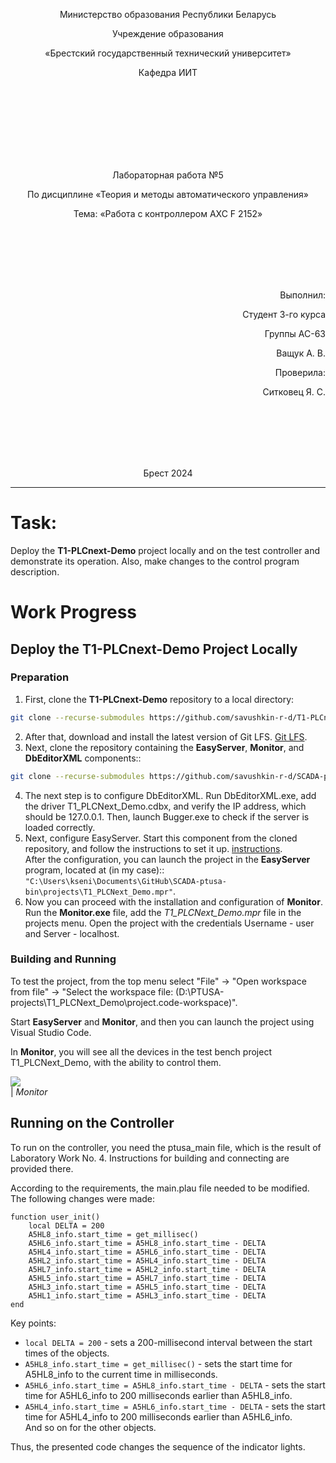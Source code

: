 <p align="center">Министерство образования Республики Беларусь</p>
<p align="center">Учреждение образования</p>
<p align="center">«Брестский государственный технический университет»</p>
<p align="center">Кафедра ИИТ</p>
<br><br><br><br><br><br><br>
<p align="center">Лабораторная работа №5</p>
<p align="center">По дисциплине «Теория и методы автоматического управления»</p>
<p align="center">Тема: «Работа с контроллером AXC F 2152»</p>
<br><br><br><br><br>
<p align="right">Выполнил:</p>
<p align="right">Студент 3-го курса</p>
<p align="right">Группы АС-63</p>
<p align="right">Ващук А. В.</p>
<p align="right">Проверила:</p>
<p align="right">Ситковец Я. С.</p>
<br><br><br><br><br>
<p align="center">Брест 2024</p>

---

# Task:
Deploy the **T1-PLCnext-Demo** project locally and on the test controller and demonstrate its operation. Also, make changes to the control program description.

# Work Progress

## Deploy the **T1-PLCnext-Demo** Project Locally

### Preparation

1. First, clone the **T1-PLCnext-Demo** repository to a local directory:
```sh
git clone --recurse-submodules https://github.com/savushkin-r-d/T1-PLCnext-Demo
```

2. After that, download and install the latest version of Git LFS. [Git LFS](https://git-lfs.com/).
3. Next, clone the repository containing the **EasyServer**, **Monitor**, and **DbEditorXML** components::
```sh
git clone --recurse-submodules https://github.com/savushkin-r-d/SCADA-ptusa-bin
```
 4. The next step is to configure DbEditorXML. Run DbEditorXML.exe, add the driver T1_PLCNext_Demo.cdbx, and verify the IP address, which should be 127.0.0.1. Then, launch Bugger.exe to check if the server is loaded correctly.
 5. Next, configure EasyServer. Start this component from the cloned repository, and follow the instructions to set it up. [instructions](https://github.com/savushkin-r-d/T1-PLCnext-Demo?tab=readme-ov-file#клонирование-проекта).
<br> After the configuration, you can launch the project in the **EasyServer** program, located at (in my case):: `"C:\Users\kseni\Documents\GitHub\SCADA-ptusa-bin\projects\T1_PLCNext_Demo.mpr"`.
 6. Now you can proceed with the installation and configuration of **Monitor**. Run the **Monitor.exe** file, add the *T1_PLCNext_Demo.mpr* file in the projects menu. Open the project with the credentials Username - user and Server - localhost.


### Building and Running

To test the project, from the top menu select "File" -> "Open workspace from file" -> "Select the workspace file: (D:\PTUSA-projects\T1_PLCNext_Demo\project.code-workspace)".

Start **EasyServer** and **Monitor**, and then you can launch the project using Visual Studio Code.

In **Monitor**, you will see all the devices in the test bench project T1_PLCNext_Demo, with the ability to control them.

![](../imgage/monitor_done.png)
<br>
| _Monitor_

## Running on the Controller

To run on the controller, you need the ptusa_main file, which is the result of Laboratory Work No. 4. Instructions for building and connecting are provided there.

According to the requirements, the main.plau file needed to be modified. The following changes were made:
```plau
function user_init()
    local DELTA = 200
    A5HL8_info.start_time = get_millisec()
    A5HL6_info.start_time = A5HL8_info.start_time - DELTA
    A5HL4_info.start_time = A5HL6_info.start_time - DELTA
    A5HL2_info.start_time = A5HL4_info.start_time - DELTA
    A5HL7_info.start_time = A5HL2_info.start_time - DELTA
    A5HL5_info.start_time = A5HL7_info.start_time - DELTA
    A5HL3_info.start_time = A5HL5_info.start_time - DELTA
    A5HL1_info.start_time = A5HL3_info.start_time - DELTA
end
```

Key points:
- `local DELTA = 200` - sets a 200-millisecond interval between the start times of the objects.
- `A5HL8_info.start_time = get_millisec()` - sets the start time for A5HL8_info to the current time in milliseconds.
- `A5HL6_info.start_time = A5HL8_info.start_time - DELTA` -  sets the start time for A5HL6_info to 200 milliseconds earlier than A5HL8_info.
- `A5HL4_info.start_time = A5HL6_info.start_time - DELTA` - sets the start time for A5HL4_info to 200 milliseconds earlier than A5HL6_info. <br>And so on for the other objects.

Thus, the presented code changes the sequence of the indicator lights.